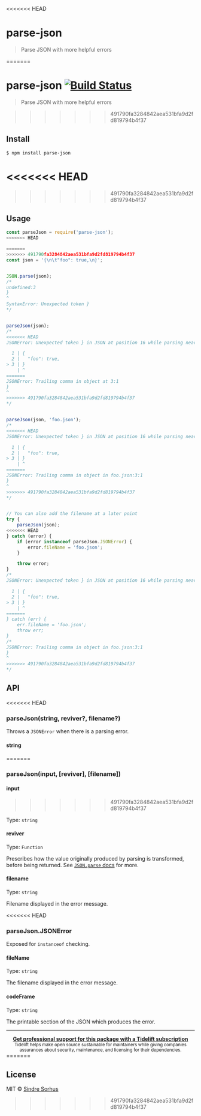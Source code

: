 <<<<<<< HEAD
# parse-json

> Parse JSON with more helpful errors

=======
# parse-json [![Build Status](https://travis-ci.org/sindresorhus/parse-json.svg?branch=master)](https://travis-ci.org/sindresorhus/parse-json)

> Parse JSON with more helpful errors


>>>>>>> 491790fa3284842aea531bfa9d2fd819794b4f37
## Install

```
$ npm install parse-json
```

<<<<<<< HEAD
=======

>>>>>>> 491790fa3284842aea531bfa9d2fd819794b4f37
## Usage

```js
const parseJson = require('parse-json');
<<<<<<< HEAD

=======
>>>>>>> 491790fa3284842aea531bfa9d2fd819794b4f37
const json = '{\n\t"foo": true,\n}';


JSON.parse(json);
/*
undefined:3
}
^
SyntaxError: Unexpected token }
*/


parseJson(json);
/*
<<<<<<< HEAD
JSONError: Unexpected token } in JSON at position 16 while parsing near '{      "foo": true,}'

  1 | {
  2 |   "foo": true,
> 3 | }
    | ^
=======
JSONError: Trailing comma in object at 3:1
}
^
>>>>>>> 491790fa3284842aea531bfa9d2fd819794b4f37
*/


parseJson(json, 'foo.json');
/*
<<<<<<< HEAD
JSONError: Unexpected token } in JSON at position 16 while parsing near '{      "foo": true,}' in foo.json

  1 | {
  2 |   "foo": true,
> 3 | }
    | ^
=======
JSONError: Trailing comma in object in foo.json:3:1
}
^
>>>>>>> 491790fa3284842aea531bfa9d2fd819794b4f37
*/


// You can also add the filename at a later point
try {
	parseJson(json);
<<<<<<< HEAD
} catch (error) {
	if (error instanceof parseJson.JSONError) {
		error.fileName = 'foo.json';
	}

	throw error;
}
/*
JSONError: Unexpected token } in JSON at position 16 while parsing near '{      "foo": true,}' in foo.json

  1 | {
  2 |   "foo": true,
> 3 | }
    | ^
=======
} catch (err) {
	err.fileName = 'foo.json';
	throw err;
}
/*
JSONError: Trailing comma in object in foo.json:3:1
}
^
>>>>>>> 491790fa3284842aea531bfa9d2fd819794b4f37
*/
```

## API

<<<<<<< HEAD
### parseJson(string, reviver?, filename?)

Throws a `JSONError` when there is a parsing error.

#### string
=======
### parseJson(input, [reviver], [filename])

#### input
>>>>>>> 491790fa3284842aea531bfa9d2fd819794b4f37

Type: `string`

#### reviver

Type: `Function`

Prescribes how the value originally produced by parsing is transformed, before being returned. See [`JSON.parse` docs](https://developer.mozilla.org/en-US/docs/Web/JavaScript/Reference/Global_Objects/JSON/parse#Using_the_reviver_parameter
) for more.

#### filename

Type: `string`

Filename displayed in the error message.

<<<<<<< HEAD
### parseJson.JSONError

Exposed for `instanceof` checking.

#### fileName

Type: `string`

The filename displayed in the error message.

#### codeFrame

Type: `string`

The printable section of the JSON which produces the error.

---

<div align="center">
	<b>
		<a href="https://tidelift.com/subscription/pkg/npm-parse-json?utm_source=npm-parse-json&utm_medium=referral&utm_campaign=readme">Get professional support for this package with a Tidelift subscription</a>
	</b>
	<br>
	<sub>
		Tidelift helps make open source sustainable for maintainers while giving companies<br>assurances about security, maintenance, and licensing for their dependencies.
	</sub>
</div>
=======

## License

MIT © [Sindre Sorhus](https://sindresorhus.com)
>>>>>>> 491790fa3284842aea531bfa9d2fd819794b4f37
